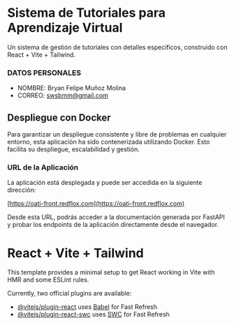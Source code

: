 # Sistema de Tutoriales para Aprendizaje Virtual

Un sistema de gestión de tutoriales con detalles específicos, construido con React + Vite + Tailwind.

### DATOS PERSONALES
- NOMBRE: Bryan Felipe Muñoz Molina
- CORREO: swsbmm@gmail.com

## Despliegue con Docker

Para garantizar un despliegue consistente y libre de problemas en cualquier entorno, esta aplicación ha sido contenerizada utilizando Docker. Esto facilita su despliegue, escalabilidad y gestión.

### URL de la Aplicación

La aplicación está desplegada y puede ser accedida en la siguiente dirección:

[https://oati-front.redflox.com](https://oati-front.redflox.com)

Desde esta URL, podrás acceder a la documentación generada por FastAPI y probar los endpoints de la aplicación directamente desde el navegador.

# React + Vite + Tailwind

This template provides a minimal setup to get React working in Vite with HMR and some ESLint rules.

Currently, two official plugins are available:

- [@vitejs/plugin-react](https://github.com/vitejs/vite-plugin-react/blob/main/packages/plugin-react/README.md) uses [Babel](https://babeljs.io/) for Fast Refresh
- [@vitejs/plugin-react-swc](https://github.com/vitejs/vite-plugin-react-swc) uses [SWC](https://swc.rs/) for Fast Refresh
